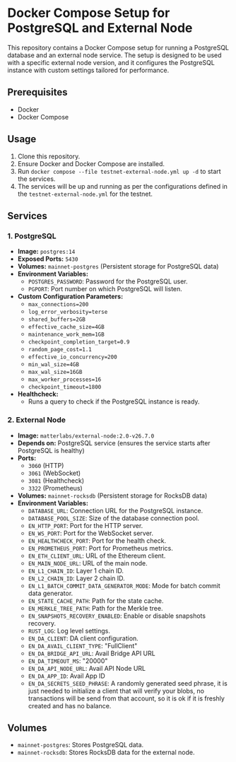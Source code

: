 # Docker Compose Setup for PostgreSQL and External Node

This repository contains a Docker Compose setup for running a PostgreSQL database and an external node service. The setup is designed to be used with a specific external node version, and it configures the PostgreSQL instance with custom settings tailored for performance.

## Prerequisites

- Docker
- Docker Compose

## Usage

1. Clone this repository.
2. Ensure Docker and Docker Compose are installed.
3. Run `docker compose --file testnet-external-node.yml up -d` to start the services.
4. The services will be up and running as per the configurations defined in the `testnet-external-node.yml` for the testnet.

## Services

### 1. PostgreSQL

- **Image:** `postgres:14`
- **Exposed Ports:** `5430`
- **Volumes:** `mainnet-postgres` (Persistent storage for PostgreSQL data)
- **Environment Variables:**
  - `POSTGRES_PASSWORD`: Password for the PostgreSQL user.
  - `PGPORT`: Port number on which PostgreSQL will listen.
- **Custom Configuration Parameters:**
  - `max_connections=200`
  - `log_error_verbosity=terse`
  - `shared_buffers=2GB`
  - `effective_cache_size=4GB`
  - `maintenance_work_mem=1GB`
  - `checkpoint_completion_target=0.9`
  - `random_page_cost=1.1`
  - `effective_io_concurrency=200`
  - `min_wal_size=4GB`
  - `max_wal_size=16GB`
  - `max_worker_processes=16`
  - `checkpoint_timeout=1800`
- **Healthcheck:**
  - Runs a query to check if the PostgreSQL instance is ready.

### 2. External Node

- **Image:** `matterlabs/external-node:2.0-v26.7.0`
- **Depends on:** PostgreSQL service (ensures the service starts after PostgreSQL is healthy)
- **Ports:**
  - `3060` (HTTP)
  - `3061` (WebSocket)
  - `3081` (Healthcheck)
  - `3322` (Prometheus)
- **Volumes:** `mainnet-rocksdb` (Persistent storage for RocksDB data)
- **Environment Variables:**
  - `DATABASE_URL`: Connection URL for the PostgreSQL instance.
  - `DATABASE_POOL_SIZE`: Size of the database connection pool.
  - `EN_HTTP_PORT`: Port for the HTTP server.
  - `EN_WS_PORT`: Port for the WebSocket server.
  - `EN_HEALTHCHECK_PORT`: Port for the health check.
  - `EN_PROMETHEUS_PORT`: Port for Prometheus metrics.
  - `EN_ETH_CLIENT_URL`: URL of the Ethereum client.
  - `EN_MAIN_NODE_URL`: URL of the main node.
  - `EN_L1_CHAIN_ID`: Layer 1 chain ID.
  - `EN_L2_CHAIN_ID`: Layer 2 chain ID.
  - `EN_L1_BATCH_COMMIT_DATA_GENERATOR_MODE`: Mode for batch commit data generator.
  - `EN_STATE_CACHE_PATH`: Path for the state cache.
  - `EN_MERKLE_TREE_PATH`: Path for the Merkle tree.
  - `EN_SNAPSHOTS_RECOVERY_ENABLED`: Enable or disable snapshots recovery.
  - `RUST_LOG`: Log level settings.
  - `EN_DA_CLIENT`: DA client configuration.
  - `EN_DA_AVAIL_CLIENT_TYPE`: "FullClient"
  - `EN_DA_BRIDGE_API_URL`: Avail Bridge API URL
  - `EN_DA_TIMEOUT_MS`: "20000"
  - `EN_DA_API_NODE_URL`: Avail API Node URL
  - `EN_DA_APP_ID`: Avail App ID
  - `EN_DA_SECRETS_SEED_PHRASE`: A randomly generated seed phrase, it is just needed to initialize a client that will verify your blobs, no transactions will be send from that account, so it is ok if it is freshly created and has no balance.

## Volumes

- `mainnet-postgres`: Stores PostgreSQL data.
- `mainnet-rocksdb`: Stores RocksDB data for the external node.
